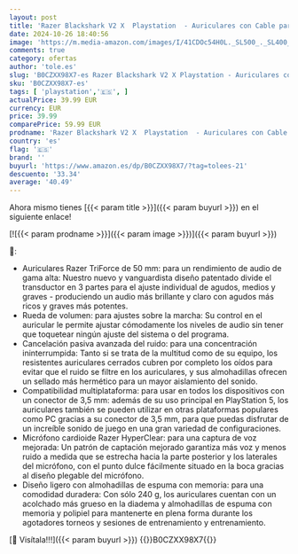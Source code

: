 ```yaml
---
layout: post
title: 'Razer Blackshark V2 X  Playstation  - Auriculares con Cable para Consola Playstation  240g  micrófono cardioide  Diafragmas de 50mm  cancelación pasiva del Ruido  Conector de 3 5 mm  Negro'
date: 2024-10-26 18:40:56
image: 'https://m.media-amazon.com/images/I/41CDOc54H0L._SL500_._SL400_.jpg'
comments: true
category: ofertas
author: 'tole.es'
slug: 'B0CZXX98X7-es Razer Blackshark V2 X Playstation - Auriculares con Cable...'
sku: 'B0CZXX98X7-es'
tags: [ 'playstation','🇪🇸', ]
actualPrice: 39.99 EUR
currency: EUR
price: 39.99
comparePrice: 59.99 EUR
prodname: 'Razer Blackshark V2 X  Playstation  - Auriculares con Cable para Consola Playstation  240g  micrófono cardioide  Diafragmas de 50mm  cancelación pasiva del Ruido  Conector de 3 5 mm  Negro'
country: 'es'
flag: '🇪🇸'
brand: ''
buyurl: 'https://www.amazon.es/dp/B0CZXX98X7/?tag=tolees-21'
descuento: '33.34'
average: '40.49'
---
```


Ahora mismo tienes [{{< param title >}}]({{< param buyurl >}}) en el siguiente enlace!

[![{{< param prodname >}}]({{< param image >}})]({{< param buyurl >}})

🔎:

- Auriculares Razer TriForce de 50 mm: para un rendimiento de audio de gama alta: Nuestro nuevo y vanguardista diseño patentado divide el transductor en 3 partes para el ajuste individual de agudos, medios y graves - produciendo un audio más brillante y claro con agudos más ricos y graves más potentes.
- Rueda de volumen: para ajustes sobre la marcha: Su control en el auricular le permite ajustar cómodamente los niveles de audio sin tener que toquetear ningún ajuste del sistema o del programa.
- Cancelación pasiva avanzada del ruido: para una concentración ininterrumpida: Tanto si se trata de la multitud como de su equipo, los resistentes auriculares cerrados cubren por completo los oídos para evitar que el ruido se filtre en los auriculares, y sus almohadillas ofrecen un sellado más hermético para un mayor aislamiento del sonido.
- Compatibilidad multiplataforma: para usar en todos los dispositivos con un conector de 3,5 mm: además de su uso principal en PlayStation 5, los auriculares también se pueden utilizar en otras plataformas populares como PC gracias a su conector de 3,5 mm, para que puedas disfrutar de un increíble sonido de juego en una gran variedad de configuraciones.
- Micrófono cardioide Razer HyperClear: para una captura de voz mejorada: Un patrón de captación mejorado garantiza más voz y menos ruido a medida que se estrecha hacia la parte posterior y los laterales del micrófono, con el punto dulce fácilmente situado en la boca gracias al diseño plegable del micrófono.
- Diseño ligero con almohadillas de espuma con memoria: para una comodidad duradera: Con sólo 240 g, los auriculares cuentan con un acolchado más grueso en la diadema y almohadillas de espuma con memoria y polipiel para mantenerte en plena forma durante los agotadores torneos y sesiones de entrenamiento y entrenamiento.

[🛒 Visítala!!!]({{< param buyurl >}})
{{<world>}}B0CZXX98X7{{</world>}}
